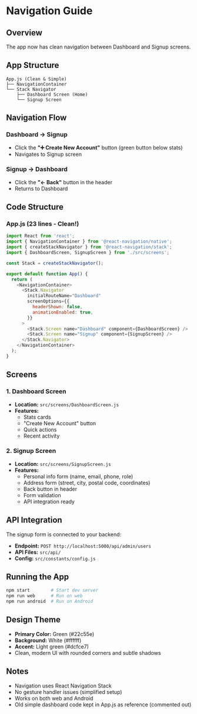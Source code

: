 # Navigation Guide

## Overview

The app now has clean navigation between Dashboard and Signup screens.

## App Structure

```
App.js (Clean & Simple)
├── NavigationContainer
└── Stack Navigator
    ├── Dashboard Screen (Home)
    └── Signup Screen
```

## Navigation Flow

### Dashboard → Signup
- Click the **"➕ Create New Account"** button (green button below stats)
- Navigates to Signup screen

### Signup → Dashboard  
- Click the **"← Back"** button in the header
- Returns to Dashboard

## Code Structure

### App.js (23 lines - Clean!)
```javascript
import React from 'react';
import { NavigationContainer } from '@react-navigation/native';
import { createStackNavigator } from '@react-navigation/stack';
import { DashboardScreen, SignupScreen } from './src/screens';

const Stack = createStackNavigator();

export default function App() {
  return (
    <NavigationContainer>
      <Stack.Navigator
        initialRouteName="Dashboard"
        screenOptions={{
          headerShown: false,
          animationEnabled: true,
        }}
      >
        <Stack.Screen name="Dashboard" component={DashboardScreen} />
        <Stack.Screen name="Signup" component={SignupScreen} />
      </Stack.Navigator>
    </NavigationContainer>
  );
}
```

## Screens

### 1. Dashboard Screen
- **Location:** `src/screens/DashboardScreen.js`
- **Features:**
  - Stats cards
  - "Create New Account" button
  - Quick actions
  - Recent activity

### 2. Signup Screen
- **Location:** `src/screens/SignupScreen.js`
- **Features:**
  - Personal info form (name, email, phone, role)
  - Address form (street, city, postal code, coordinates)
  - Back button in header
  - Form validation
  - API integration ready

## API Integration

The signup form is connected to your backend:
- **Endpoint:** `POST http://localhost:5000/api/admin/users`
- **API Files:** `src/api/`
- **Config:** `src/constants/config.js`

## Running the App

```bash
npm start        # Start dev server
npm run web      # Run on web
npm run android  # Run on Android
```

## Design Theme

- **Primary Color:** Green (#22c55e)
- **Background:** White (#ffffff)
- **Accent:** Light green (#dcfce7)
- Clean, modern UI with rounded corners and subtle shadows

## Notes

- Navigation uses React Navigation Stack
- No gesture handler issues (simplified setup)
- Works on both web and Android
- Old simple dashboard code kept in App.js as reference (commented out)

